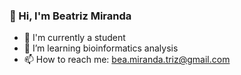 ### 👋 Hi, I'm Beatriz Miranda

- 🔭 I'm currently a student
- 🌱 I’m learning bioinformatics analysis
- 📫 How to reach me: bea.miranda.triz@gmail.com 

